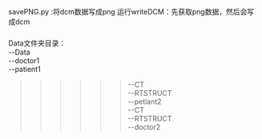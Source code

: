 savePNG.py :将dcm数据写成png
运行writeDCM：先获取png数据，然后会写成dcm

###
Data文件夹目录：  
 --Data  
  --doctor1  
      --patient1  
      
>>>>>>--CT  
>>>>>>--RTSTRUCT  
>>>>--petiant2  
>>>>>>--CT  
>>>>>>--RTSTRUCT  
>>--doctor2  

